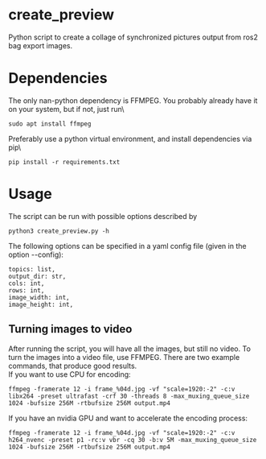 # create_preview
Python script to create a collage of synchronized pictures output from ros2 bag export images.
# Dependencies
The only nan-python dependency is FFMPEG. You probably already have it on your system, but if not, just run\
```
sudo apt install ffmpeg
```
Preferably use a python virtual environment, and install dependencies via pip\
```
pip install -r requirements.txt
```
# Usage
The script can be run with possible options described by
```
python3 create_preview.py -h
```

The following options can be specified in a yaml config file (given in the option --config):
```
topics: list,
output_dir: str,
cols: int,
rows: int,
image_width: int,
image_height: int,
```

## Turning images to video
After running the script, you will have all the images, but still no video. To turn the images into a video file, use FFMPEG. There are two example commands, that produce good results.\
If you want to use CPU for encoding:
```
ffmpeg -framerate 12 -i frame_%04d.jpg -vf "scale=1920:-2" -c:v libx264 -preset ultrafast -crf 30 -threads 8 -max_muxing_queue_size 1024 -bufsize 256M -rtbufsize 256M output.mp4
```
If you have an nvidia GPU and want to accelerate the encoding process:
```
ffmpeg -framerate 12 -i frame_%04d.jpg -vf "scale=1920:-2" -c:v h264_nvenc -preset p1 -rc:v vbr -cq 30 -b:v 5M -max_muxing_queue_size 1024 -bufsize 256M -rtbufsize 256M output.mp4
```
